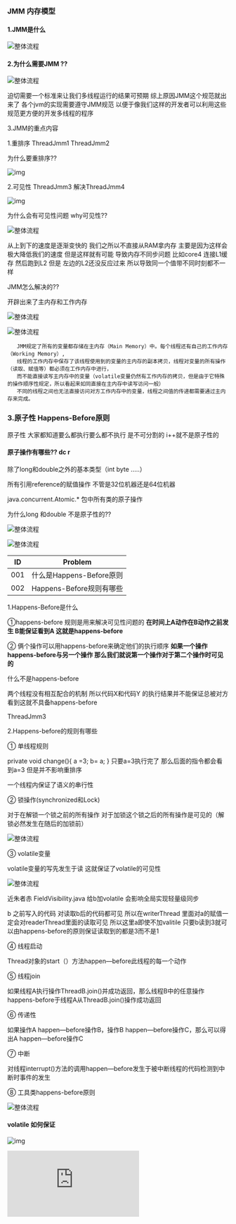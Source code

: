 ### JMM 内存模型

#### 1.JMM是什么
 
 ![整体流程](https://raw.githubusercontent.com/qiurunze123/imageall/master/threadjmm4.png)
 
#### 2.为什么需要JMM ??
 
 ![整体流程](https://raw.githubusercontent.com/qiurunze123/imageall/master/threadjmm5.png)

迫切需要一个标准来让我们多线程运行的结果可预期 综上原因JMM这个规范就出来了 各个jvm的实现需要遵守JMM规范
以便于像我们这样的开发者可以利用这些规范更方便的开发多线程的程序

      
 3.JMM的重点内容
 
   1.重排序 ThreadJmm1 ThreadJmm2
   
   为什么要重排序??
   
  ![img](https://raw.githubusercontent.com/qiurunze123/imageall/master/threadjmm5.png)
   
   2.可见性 ThreadJmm3 解决ThreadJmm4
   
  ![img](https://raw.githubusercontent.com/qiurunze123/imageall/master/threadjmm6.png)
  
   
 为什么会有可见性问题 why可见性??
 
 ![整体流程](https://raw.githubusercontent.com/qiurunze123/imageall/master/threadjmm8.png)
 
 从上到下的速度是逐渐变快的 我们之所以不直接从RAM拿内存 主要是因为这样会极大降低我们的速度 但是这样就有可能
 导致内存不同步问题 比如core4 连接L1缓存 然后跑到L2 但是 左边的L2还没反应过来 所以导致同一个值带不同时刻都不一样
 
 JMM怎么解决的??
 
 开辟出来了主内存和工作内存
 
 ![整体流程](https://raw.githubusercontent.com/qiurunze123/imageall/master/threadjmm9.png)
 
 ![整体流程](https://raw.githubusercontent.com/qiurunze123/imageall/master/jmm100.png)
 
       JMM规定了所有的变量都存储在主内存（Main Memory）中。每个线程还有自己的工作内存（Working Memory）, 
       线程的工作内存中保存了该线程使用到的变量的主内存的副本拷贝，线程对变量的所有操作（读取、赋值等）都必须在工作内存中进行，
       而不能直接读写主内存中的变量（volatile变量仍然有工作内存的拷贝，但是由于它特殊的操作顺序性规定，所以看起来如同直接在主内存中读写访问一般）
       不同的线程之间也无法直接访问对方工作内存中的变量，线程之间值的传递都需要通过主内存来完成。

 ### 3.原子性  Happens-Before原则     
   
   原子性 大家都知道要么都执行要么都不执行 是不可分割的 i++就不是原子性的
   
 #### 原子操作有哪些??                                                                                                                                                                                                                                                                                                                                                                                                                                                                                                                                                                                                                                                               dc r
   
   除了long和double之外的基本类型（int byte .....）
  
   所有引用reference的赋值操作 不管是32位机器还是64位机器
  
   java.concurrent.Atomic.* 包中所有类的原子操作
   
  为什么long 和double 不是原子性的??
  
  ![整体流程](https://raw.githubusercontent.com/qiurunze123/imageall/master/threadjmm10.png)

  
  ![整体流程](https://raw.githubusercontent.com/qiurunze123/imageall/master/jmm100.png)
  
   | ID | Problem  |
   | --- | ---   |
   | 001 |什么是Happens-Before原则 |
   | 002 |Happens-Before规则有哪些|
   
   1.Happens-Before是什么
   
   ①happens-before 规则是用来解决可见性问题的 **在时间上A动作在B动作之前发生 B能保证看到A
   这就是happens-before**
   
   ② 俩个操作可以用happens-before来确定他们的执行顺序 **如果一个操作happens-before与另一个操作
   那么我们就说第一个操作对于第二个操作时可见的**
   
   什么不是happens-before
   
   两个线程没有相互配合的机制 所以代码X和代码Y 的执行结果并不能保证总被对方看到这就不具备happens-before
   
   ThreadJmm3
   
   2.Happens-before的规则有哪些
   
   ① 单线程规则
   
   private void change(){
   a =3;
   b= a;
   }
   只要a=3执行完了 那么后面的指令都会看到a=3 但是并不影响重排序
   
   一个线程内保证了语义的串行性
   
   ② 锁操作(synchronized和Lock)
   
   对于在解锁一个锁之前的所有操作 对于加锁这个锁之后的所有操作是可见的（解锁必然发生在随后的加锁前）
   
   ![整体流程](https://raw.githubusercontent.com/qiurunze123/imageall/master/happens-before1.png)
   
   ③ volatile变量
   
   volatile变量的写先发生于读 这就保证了volatile的可见性
   
   ![整体流程](https://raw.githubusercontent.com/qiurunze123/imageall/master/happens-before2.png)
   
   近朱者赤 FieldVisibility.java 给b加volatile 会影响全局实现轻量级同步
   
   b 之前写入的代码 对读取b后的代码都可见 所以在writerThread 里面对a的赋值一定会对readerThread里面的读取可见
   所以这里a即使不加valitile 只要b读到3就可以由happens-before的原则保证读取到的都是3而不是1 
   
   ④ 线程启动
   
   Thread对象的start（）方法happen—before此线程的每一个动作
   
   ⑤ 线程join
   
   如果线程A执行操作ThreadB.join()并成功返回，那么线程B中的任意操作happens-before于线程A从ThreadB.join()操作成功返回
   
   ⑥ 传递性
   
   如果操作A happen—before操作B，操作B happen—before操作C，那么可以得出A happen—before操作C
   
   ⑦ 中断
   
   对线程interrupt()方法的调用happen—before发生于被中断线程的代码检测到中断时事件的发生
   
   ⑧ 工具类happens-before原则
   
   ![整体流程](https://raw.githubusercontent.com/qiurunze123/imageall/master/happens-before.png)

 
####  volatile 如何保证 

  ![img](https://raw.githubusercontent.com/qiurunze123/imageall/master/threadjmm7.png)

  ![整体流程](https://github.com/qiurunze123/threadandjuc/blob/master/docs/thread-base-5.md)
   
   

